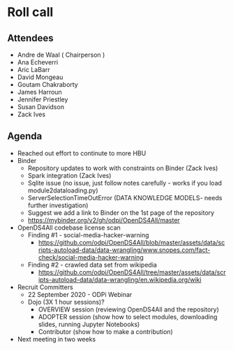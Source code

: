 # Roll call
## Attendees

- Andre de Waal ( Chairperson )
- Ana Echeverri
- Aric LaBarr
- David Mongeau
- Goutam Chakraborty
- James Harroun
- Jennifer Priestley
- Susan Davidson
- Zack Ives

## Agenda

- Reached out effort to continute to more HBU
- Binder
  - Repository updates to work with constraints on Binder (Zack Ives)
  - Spark integration (Zack Ives)
  - Sqlite issue (no issue, just follow notes carefully - works if you load module2dataloading.py)
  - ServerSelectionTimeOutError (DATA KNOWLEDGE MODELS- needs further investigation)
  - Suggest we add a link to Binder on the 1st page of the repository
  - https://mybinder.org/v2/gh/odpi/OpenDS4All/master
- OpenDS4All codebase license scan
  - Finding #1 - social-media-hacker-warning
    - https://github.com/odpi/OpenDS4All/blob/master/assets/data/scripts-autoload-data/data-wrangling/www.snopes.com/fact-check/social-media-hacker-warning
  - Finding #2 - crawled data set from wikipedia
    - https://github.com/odpi/OpenDS4All/tree/master/assets/data/scripts-autoload-data/data-wrangling/en.wikipedia.org/wiki
- Recruit Committers
  - 22 September 2020 - ODPi Webinar
  - Dojo (3X 1 hour sessions)?
    - OVERVIEW session (reviewing OpenDS4All and the repository)
    - ADOPTER session (show how to select modules, downloading slides, running Jupyter Notebooks)
    - Contributor (show how to make a contribution)
- Next meeting in two weeks
